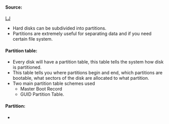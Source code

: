 #### Source:
[LJ](https://linuxjourney.com/lesson/anatomy-of-a-disk)

* Hard disks can be subdivided into partitions.
* Partitions are extremely useful for separating data and if you need certain file system.

#### Partition table:

* Every disk will have a partition table, this table tells the system how disk is partitioned.
* This table tells you where partitions begin and end, which partitions are bootable, what sectors of the disk are allocated to what partition.
* Two main partition table schemes used
	* Master Boot Record
	* GUID Partition Table.

#### Partition:

* 